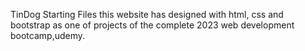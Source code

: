 TinDog Starting Files
this website has designed with html, css and bootstrap as one of projects of the complete 2023 web development bootcamp,udemy.
